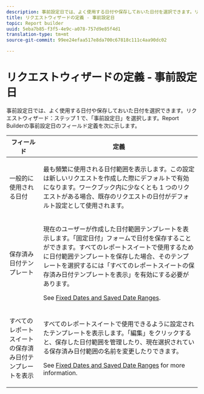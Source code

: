 ```yaml
---
description: 事前設定日では、よく使用する日付や保存しておいた日付を選択できます。リクエストウィザード：ステップ1で、「事前設定日」を選択します。 Report Builderの事前設定日のフィールド定義を次に示します。
title: リクエストウィザードの定義 - 事前設定日
topic: Report builder
uuid: 5eba7b85-f3f5-4e9c-a078-757d9e85f4d1
translation-type: tm+mt
source-git-commit: 99ee24efaa517e8da700c67818c111c4aa90dc02

---
```



# リクエストウィザードの定義 - 事前設定日

事前設定日では、よく使用する日付や保存しておいた日付を選択できます。リクエストウィザード：ステップ 1 で、「事前設定日」を選択します。Report Builderの事前設定日のフィールド定義を次に示します。

<table id="table_620F3BD3FD1B4C85A0319107EC03D54F"> 
 <thead> 
  <tr> 
   <th colname="col1" class="entry"> フィールド </th> 
   <th colname="col2" class="entry"> 定義 </th> 
  </tr> 
 </thead>
 <tbody> 
  <tr> 
   <td colname="col1"> <p>一般的に使用される日付 </p> </td> 
   <td colname="col2"> <p>最も頻繁に使用される日付範囲を表示します。この設定は新しいリクエストを作成した際にデフォルトで有効になります。ワークブック内に少なくとも 1 つのリクエストがある場合、既存のリクエストの日付がデフォルト設定として使用されます。 </p> </td> 
  </tr> 
  <tr> 
   <td colname="col1"> <p> 保存済み日付テンプレート </p> </td> 
   <td colname="col2"> <p>現在のユーザーが作成した日付範囲テンプレートを表示します。「<span class="wintitle">固定日付</span>」フォームで日付を保存することができます。すべてのレポートスイートで使用するために日付範囲テンプレートを保存した場合、そのテンプレートを選択するには「<span class="wintitle">すべてのレポートスイートの保存済み日付テンプレートを表示</span>」を有効にする必要があります。 </p> <p>See <a href="/help/analyze/report-builder/data-requests/configuring-report-dates/t-fixed-dates-and-saved-date-ranges.md"   > Fixed Dates and Saved Date Ranges</a>. </p> </td> 
  </tr> 
  <tr> 
   <td colname="col1"> <p>すべてのレポートスイートの保存済み日付テンプレートを表示 </p> </td> 
   <td colname="col2"> <p> すべてのレポートスイートで使用できるように設定されたテンプレートを表示します。「<span class="wintitle">編集</span>」をクリックすると、保存した日付範囲を管理したり、現在選択されている保存済み日付範囲の名前を変更したりできます。 </p> <p>See <a href="/help/analyze/report-builder/data-requests/configuring-report-dates/t-fixed-dates-and-saved-date-ranges.md"   > Fixed Dates and Saved Date Ranges</a> for more information. </p> </td> 
  </tr> 
 </tbody> 
</table>

